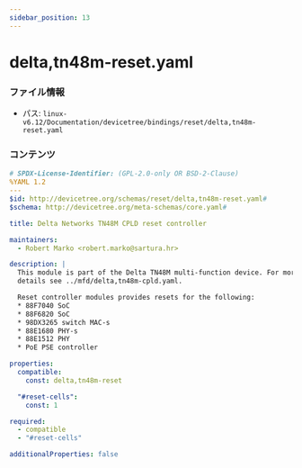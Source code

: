 ```yaml
---
sidebar_position: 13
---
```

# delta,tn48m-reset.yaml

### ファイル情報

- パス: `linux-v6.12/Documentation/devicetree/bindings/reset/delta,tn48m-reset.yaml`

### コンテンツ

```yaml
# SPDX-License-Identifier: (GPL-2.0-only OR BSD-2-Clause)
%YAML 1.2
---
$id: http://devicetree.org/schemas/reset/delta,tn48m-reset.yaml#
$schema: http://devicetree.org/meta-schemas/core.yaml#

title: Delta Networks TN48M CPLD reset controller

maintainers:
  - Robert Marko <robert.marko@sartura.hr>

description: |
  This module is part of the Delta TN48M multi-function device. For more
  details see ../mfd/delta,tn48m-cpld.yaml.

  Reset controller modules provides resets for the following:
  * 88F7040 SoC
  * 88F6820 SoC
  * 98DX3265 switch MAC-s
  * 88E1680 PHY-s
  * 88E1512 PHY
  * PoE PSE controller

properties:
  compatible:
    const: delta,tn48m-reset

  "#reset-cells":
    const: 1

required:
  - compatible
  - "#reset-cells"

additionalProperties: false

```
